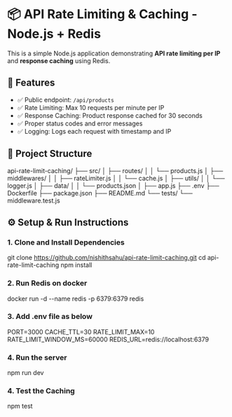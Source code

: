 # 📦 API Rate Limiting & Caching - Node.js + Redis

This is a simple Node.js application demonstrating **API rate limiting per IP** and **response caching** using Redis.

## 🚀 Features

- ✅ Public endpoint: `/api/products`
- ✅ Rate Limiting: Max 10 requests per minute per IP
- ✅ Response Caching: Product response cached for 30 seconds
- ✅ Proper status codes and error messages
- ✅ Logging: Logs each request with timestamp and IP

## 📁 Project Structure

api-rate-limit-caching/
├── src/
│ ├── routes/
│ │ └── products.js
│ ├── middlewares/
│ │ ├── rateLimiter.js
│ │ └── cache.js
│ ├── utils/
│ │ └── logger.js
│ ├── data/
│ │ └── products.json
│ ├── app.js
├── .env
├── Dockerfile
├── package.json
├── README.md
└── tests/
└── middleware.test.js


## ⚙️ Setup & Run Instructions

### 1. Clone and Install Dependencies

git clone https://github.com/nishithsahu/api-rate-limit-caching.git
cd api-rate-limit-caching
npm install

### 2. Run Redis on docker
docker run -d --name redis -p 6379:6379 redis

### 3. Add .env file as below

PORT=3000
CACHE_TTL=30
RATE_LIMIT_MAX=10
RATE_LIMIT_WINDOW_MS=60000
REDIS_URL=redis://localhost:6379


### 4. Run the server 
npm run dev

### 4. Test the Caching
npm test

